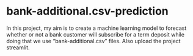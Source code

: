 # bank-additional.csv-prediction

In this project, my aim is to create a machine learning model to forecast whether or not a bank 
customer will subscribe for a term deposit while doing that we use “bank-additional.csv” files.
Also upload the project streamlit.
